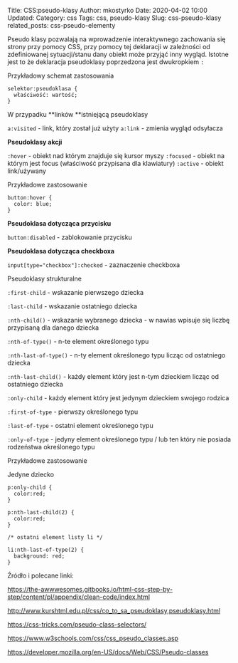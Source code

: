 Title: CSS:pseudo-klasy
Author: mkostyrko
Date: 2020-04-02 10:00
Updated:
Category: css
Tags: css, pseudo-klasy
Slug: css-pseudo-klasy
related_posts: css-pseudo-elementy

Pseudo klasy pozwalają na wprowadzenie interaktywnego zachowania się strony przy pomocy CSS, przy pomocy tej deklaracji w zależności od zdefiniowanej sytuacji/stanu dany obiekt może przyjąć inny wygląd. Istotne jest to że deklaracja pseudoklasy poprzedzona jest dwukropkiem `:`

Przykładowy schemat zastosowania

    selektor:pseudoklasa {
      właściwość: wartość;
    }

W przypadku **linków **istniejącą pseudoklasy

`a:visited` - link, który został już użyty
`a:link` - zmienia wygląd odsyłacza

**Pseudoklasy akcji**

`:hover` - obiekt nad którym znajduje się kursor myszy
`:focused` - obiekt na którym jest focus (właściwość przypisana dla klawiatury)
`:active` - obiekt link/używany

Przykładowe zastosowanie

    button:hover {
      color: blue;
    }

**Pseudoklasa dotycząca przycisku**

`button:disabled` - zablokowanie przycisku

**Pseudoklasa dotycząca checkboxa**

`input[type="checkbox"]:checked` - zaznaczenie checkboxa

Pseudoklasy strukturalne

`:first-child` - wskazanie pierwszego dziecka

`:last-child` - wskazanie ostatniego dziecka

`:nth-child()` - wskazanie wybranego dziecka - w nawias wpisuje się liczbę przypisaną dla danego dziecka

`:nth-of-type()` - n-te element określonego typu

`:nth-last-of-type()` - n-ty element określonego typu licząc od ostatniego dziecka

`:nth-last-child()` - każdy element który jest n-tym dzieckiem licząc od ostatniego dziecka

`:only-child` - każdy element który jest jedynym dzieckiem swojego rodzica

`:first-of-type` - pierwszy określonego typu

`:last-of-type` - ostatni element określonego typu

`:only-of-type` - jedyny element określonego typu / lub ten który nie posiada rodzeństwa określonego typu



Przykładowe zastosowanie

Jedyne dziecko

    p:only-child {
      color:red;
    }

    p:nth-last-child(2) {
      color:red;
    }

    /* ostatni element listy li */

    li:nth-last-of-type(2) {
      background: red;
    }

Źródło i polecane linki:

https://the-awwwesomes.gitbooks.io/html-css-step-by-step/content/pl/appendix/clean-code/index.html

http://www.kurshtml.edu.pl/css/co_to_sa_pseudoklasy,pseudoklasy.html

https://css-tricks.com/pseudo-class-selectors/

https://www.w3schools.com/css/css_pseudo_classes.asp

https://developer.mozilla.org/en-US/docs/Web/CSS/Pseudo-classes
